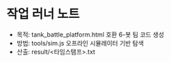 # 작업 러너 노트
- 목적: tank_battle_platform.html 호환 6-봇 팀 코드 생성
- 방법: tools/sim.js 오프라인 시뮬레이터 기반 탐색
- 산출: result/<타임스탬프>.txt
